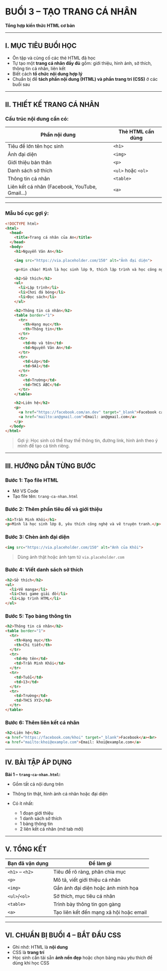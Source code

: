 # BUỔI 3 – TẠO TRANG CÁ NHÂN

**Tổng hợp kiến thức HTML cơ bản**

---

## I. MỤC TIÊU BUỔI HỌC

* Ôn tập và củng cố các thẻ HTML đã học
* Tự tạo một **trang cá nhân đầy đủ** gồm: giới thiệu, hình ảnh, sở thích, thông tin cá nhân, liên kết
* Biết cách **tổ chức nội dung hợp lý**
* Chuẩn bị để **tách phần nội dung (HTML) và phần trang trí (CSS)** ở các buổi sau

---

## II. THIẾT KẾ TRANG CÁ NHÂN

### Cấu trúc nội dung cần có:

| Phần nội dung                                  | Thẻ HTML cần dùng  |
| ---------------------------------------------- | ------------------ |
| Tiêu đề lớn tên học sinh                       | `<h1>`             |
| Ảnh đại diện                                   | `<img>`            |
| Giới thiệu bản thân                            | `<p>`              |
| Danh sách sở thích                             | `<ul>` hoặc `<ol>` |
| Thông tin cá nhân                              | `<table>`          |
| Liên kết cá nhân (Facebook, YouTube, Gmail...) | `<a>`              |

---

### Mẫu bố cục gợi ý:

```html
<!DOCTYPE html>
<html>
  <head>
    <title>Trang cá nhân của An</title>
  </head>
  <body>
    <h1>Nguyễn Văn An</h1>

    <img src="https://via.placeholder.com/150" alt="Ảnh đại diện">

    <p>Xin chào! Mình là học sinh lớp 9, thích lập trình và học công nghệ.</p>

    <h2>Sở thích</h2>
    <ul>
      <li>Lập trình</li>
      <li>Chơi đá bóng</li>
      <li>Đọc sách</li>
    </ul>

    <h2>Thông tin cá nhân</h2>
    <table border="1">
      <tr>
        <th>Hạng mục</th>
        <th>Thông tin</th>
      </tr>
      <tr>
        <td>Họ và tên</td>
        <td>Nguyễn Văn An</td>
      </tr>
      <tr>
        <td>Lớp</td>
        <td>9A1</td>
      </tr>
      <tr>
        <td>Trường</td>
        <td>THCS ABC</td>
      </tr>
    </table>

    <h2>Liên hệ</h2>
    <p>
      <a href="https://facebook.com/an.dev" target="_blank">Facebook cá nhân</a><br>
      <a href="mailto:an@gmail.com">Email: an@gmail.com</a>
    </p>
  </body>
</html>
```

> Gợi ý: Học sinh có thể thay thế thông tin, đường link, hình ảnh theo ý mình để tạo cá tính riêng.

---

## III. HƯỚNG DẪN TỪNG BƯỚC

### Bước 1: Tạo file HTML

* Mở VS Code
* Tạo file tên: `trang-ca-nhan.html`

### Bước 2: Thêm phần tiêu đề và giới thiệu

```html
<h1>Trần Minh Khôi</h1>
<p>Mình là học sinh lớp 8, yêu thích công nghệ và vẽ truyện tranh.</p>
```

### Bước 3: Chèn ảnh đại diện

```html
<img src="https://via.placeholder.com/150" alt="Ảnh của Khôi">
```

> Dùng ảnh thật hoặc ảnh tạm từ `via.placeholder.com`

### Bước 4: Viết danh sách sở thích

```html
<h2>Sở thích</h2>
<ul>
  <li>Vẽ manga</li>
  <li>Chơi game giải đố</li>
  <li>Lập trình HTML</li>
</ul>
```

### Bước 5: Tạo bảng thông tin

```html
<h2>Thông tin cá nhân</h2>
<table border="1">
  <tr>
    <th>Hạng mục</th>
    <th>Chi tiết</th>
  </tr>
  <tr>
    <td>Họ tên</td>
    <td>Trần Minh Khôi</td>
  </tr>
  <tr>
    <td>Tuổi</td>
    <td>13</td>
  </tr>
  <tr>
    <td>Trường</td>
    <td>THCS XYZ</td>
  </tr>
</table>
```

### Bước 6: Thêm liên kết cá nhân

```html
<h2>Liên hệ</h2>
<a href="https://facebook.com/khoi" target="_blank">Facebook</a><br>
<a href="mailto:khoi@example.com">Email: khoi@example.com</a>
```

---

## IV. BÀI TẬP ÁP DỤNG

**Bài 1 – `trang-ca-nhan.html`:**

* Gồm tất cả nội dung trên
* Thông tin thật, hình ảnh cá nhân hoặc đại diện
* Có ít nhất:

  * 1 đoạn giới thiệu
  * 1 danh sách sở thích
  * 1 bảng thông tin
  * 2 liên kết cá nhân (mở tab mới)

---

## V. TỔNG KẾT

| Bạn đã vận dụng | Để làm gì                               |
| --------------- | --------------------------------------- |
| `<h1>` – `<h2>` | Tiêu đề rõ ràng, phân chia mục          |
| `<p>`           | Mô tả, viết giới thiệu cá nhân          |
| `<img>`         | Gắn ảnh đại diện hoặc ảnh minh họa      |
| `<ul>`/`<ol>`   | Sở thích, mục tiêu cá nhân              |
| `<table>`       | Trình bày thông tin gọn gàng            |
| `<a>`           | Tạo liên kết đến mạng xã hội hoặc email |

---

## VI. CHUẨN BỊ BUỔI 4 – BẮT ĐẦU CSS

* Ghi nhớ: HTML là **nội dung**
* CSS là **trang trí**
* Học sinh cần tải sẵn **ảnh nền đẹp** hoặc chọn bảng màu yêu thích để dùng khi học CSS

